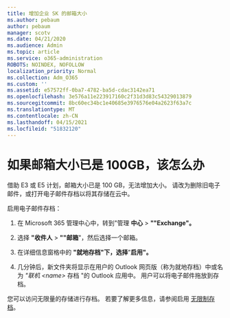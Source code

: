 ```yaml
---
title: 增加企业 SK 的邮箱大小
ms.author: pebaum
author: pebaum
manager: scotv
ms.date: 04/21/2020
ms.audience: Admin
ms.topic: article
ms.service: o365-administration
ROBOTS: NOINDEX, NOFOLLOW
localization_priority: Normal
ms.collection: Adm_O365
ms.custom: ''
ms.assetid: e57572ff-0ba7-4782-ba5d-cdac3142ea71
ms.openlocfilehash: 3e576a11e223917160c2f31d3d83c54329013879
ms.sourcegitcommit: 8bc60ec34bc1e40685e3976576e04a2623f63a7c
ms.translationtype: MT
ms.contentlocale: zh-CN
ms.lasthandoff: 04/15/2021
ms.locfileid: "51832120"
---
```

# <a name="what-to-do-if-your-mailbox-size-is-already-100gb"></a>如果邮箱大小已是 100GB，该怎么办

借助 E3 或 E5 计划，邮箱大小已是 100 GB，无法增加大小。 请改为删除旧电子邮件，或打开电子邮件存档以将其存储在云中。 
  
启用电子邮件存档：
  
1. 在 Microsoft 365 管理中心中，转到"管理 **中心** \> **""Exchange"。** 
    
2. 选择 **"收件人** \> **""邮箱**"，然后选择一个邮箱。 
    
3. 在详细信息窗格中的 **"就地存档"下，选择**"**启用"。** 
    
4. 几分钟后，新文件夹将显示在用户的 Outlook 网页版（称为就地存档）中或名为 *"联机 \<name\>* 存档 "的 Outlook 应用中。 用户可以将电子邮件拖放到存档。 
    
您可以访问无限量的存储进行存档。 若要了解更多信息，请参阅启用 [无限制存档](https://docs.microsoft.com/microsoft-365/compliance/enable-unlimited-archiving)。
  

